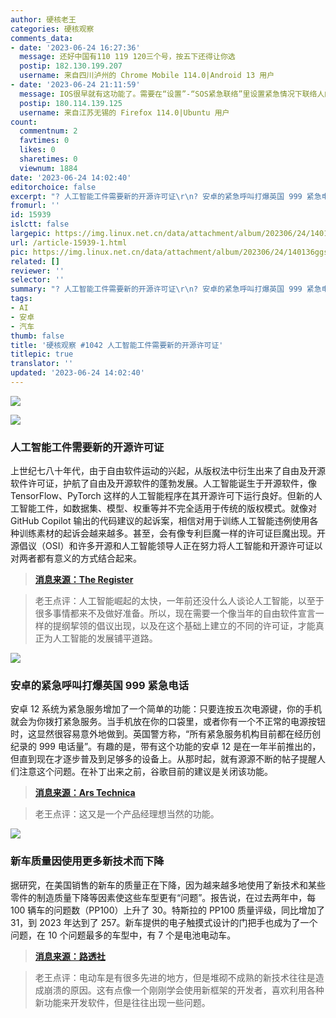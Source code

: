 ```yaml
---
author: 硬核老王
categories: 硬核观察
comments_data:
- date: '2023-06-24 16:27:36'
  message: 还好中国有110 119 120三个号，按五下还得让你选
  postip: 182.130.199.207
  username: 来自四川泸州的 Chrome Mobile 114.0|Android 13 用户
- date: '2023-06-24 21:11:59'
  message: IOS很早就有这功能了。需要在“设置”-“SOS紧急联络”里设置紧急情况下联络人的号码。可能苹果的质量好点，至今没有误操作。
  postip: 180.114.139.125
  username: 来自江苏无锡的 Firefox 114.0|Ubuntu 用户
count:
  commentnum: 2
  favtimes: 0
  likes: 0
  sharetimes: 0
  viewnum: 1884
date: '2023-06-24 14:02:40'
editorchoice: false
excerpt: "? 人工智能工件需要新的开源许可证\r\n? 安卓的紧急呼叫打爆英国 999 紧急电话\r\n? 新车质量因使用更多新技术而下降\r\n» \r\n»"
fromurl: ''
id: 15939
islctt: false
largepic: https://img.linux.net.cn/data/attachment/album/202306/24/140136ggsjgrmjkwkhtndj.jpg
url: /article-15939-1.html
pic: https://img.linux.net.cn/data/attachment/album/202306/24/140136ggsjgrmjkwkhtndj.jpg.thumb.jpg
related: []
reviewer: ''
selector: ''
summary: "? 人工智能工件需要新的开源许可证\r\n? 安卓的紧急呼叫打爆英国 999 紧急电话\r\n? 新车质量因使用更多新技术而下降\r\n» \r\n»"
tags:
- AI
- 安卓
- 汽车
thumb: false
title: '硬核观察 #1042 人工智能工件需要新的开源许可证'
titlepic: true
translator: ''
updated: '2023-06-24 14:02:40'
---
```


![](https://img.linux.net.cn/data/attachment/album/202306/24/140136ggsjgrmjkwkhtndj.jpg)


![](https://img.linux.net.cn/data/attachment/album/202306/24/140150b6aha2fzqx4vqh4n.jpg)


### 人工智能工件需要新的开源许可证


上世纪七八十年代，由于自由软件运动的兴起，从版权法中衍生出来了自由及开源软件许可证，护航了自由及开源软件的蓬勃发展。人工智能诞生于开源软件，像 TensorFlow、PyTorch 这样的人工智能程序在其开源许可下运行良好。但新的人工智能工件，如数据集、模型、权重等并不完全适用于传统的版权模式。就像对 GitHub Copilot 输出的代码建议的起诉案，相信对用于训练人工智能违例使用各种训练素材的起诉会越来越多。甚至，会有像专利巨魔一样的许可证巨魔出现。开源倡议（OSI）和许多开源和人工智能领导人正在努力将人工智能和开源许可证以对两者都有意义的方式结合起来。



> 
> **[消息来源：The Register](https://www.theregister.com/2023/06/23/open_source_licenses_ai)**
> 
> 
> 



> 
> 老王点评：人工智能崛起的太快，一年前还没什么人谈论人工智能，以至于很多事情都来不及做好准备。所以，现在需要一个像当年的自由软件宣言一样的提纲挈领的倡议出现，以及在这个基础上建立的不同的许可证，才能真正为人工智能的发展铺平道路。
> 
> 
> 


![](https://img.linux.net.cn/data/attachment/album/202306/24/140205mr2dhls5xr31k256.jpg)


### 安卓的紧急呼叫打爆英国 999 紧急电话


安卓 12 系统为紧急服务增加了一个简单的功能：只要连按五次电源键，你的手机就会为你拨打紧急服务。当手机放在你的口袋里，或者你有一个不正常的电源按钮时，这显然很容易意外地做到。英国警方称，“所有紧急服务机构目前都在经历创纪录的 999 电话量”。有趣的是，带有这个功能的安卓 12 是在一年半前推出的，但直到现在才逐步普及到足够多的设备上。从那时起，就有源源不断的帖子提醒人们注意这个问题。在补丁出来之前，谷歌目前的建议是关闭该功能。



> 
> **[消息来源：Ars Technica](https://arstechnica.com/gadgets/2023/06/uk-police-blame-android-for-record-number-of-false-emergency-calls/)**
> 
> 
> 



> 
> 老王点评：这又是一个产品经理想当然的功能。
> 
> 
> 


![](https://img.linux.net.cn/data/attachment/album/202306/24/140224smi14m4iikgmei6i.jpg)


### 新车质量因使用更多新技术而下降


据研究，在美国销售的新车的质量正在下降，因为越来越多地使用了新技术和某些零件的制造质量下降等因素使这些车型更有“问题”。报告说，在过去两年中，每 100 辆车的问题数（PP100）上升了 30。特斯拉的 PP100 质量评级，同比增加了 31，到 2023 年达到了 257。新车提供的电子触摸式设计的门把手也成为了一个问题，在 10 个问题最多的车型中，有 7 个是电池电动车。



> 
> **[消息来源：路透社](https://www.reuters.com/business/autos-transportation/quality-new-vehicles-us-declining-more-tech-use-study-shows-2023-06-22/)**
> 
> 
> 



> 
> 老王点评：电动车是有很多先进的地方，但是堆砌不成熟的新技术往往是造成崩溃的原因。这有点像一个刚刚学会使用新框架的开发者，喜欢利用各种新功能来开发软件，但是往往出现一些问题。
> 
> 
>